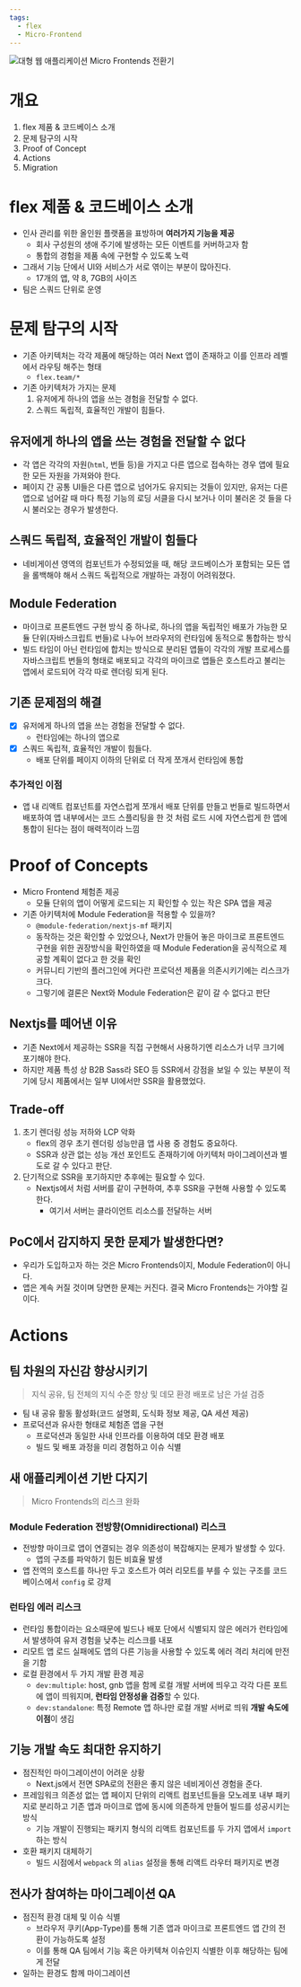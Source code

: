 ```yaml
---
tags:
  - flex
  - Micro-Frontend
---
```

![대형 웹 애플리케이션 Micro Frontends 전환기](https://www.youtube.com/watch?v=VnJLFwnuLV4)

# 개요

1. flex 제품 & 코드베이스 소개
2. 문제 탐구의 시작
3. Proof of Concept
4. Actions
5. Migration

# flex 제품 & 코드베이스 소개

- 인사 관리를 위한 올인원 플랫폼을 표방하며 **여러가지 기능을 제공**
	- 회사 구성원의 생애 주기에 발생하는 모든 이벤트를 커버하고자 함
	- 통합의 경험을 제품 속에 구현할 수 있도록 노력
- 그래서 기능 단에서 UI와 서비스가 서로 엮이는 부분이 많아진다.
	- 17개의 앱, 약 8, 7GB의 사이즈
- 팀은 스쿼드 단위로 운영

# 문제 탐구의 시작

- 기존 아키텍처는 각각 제품에 해당하는 여러 Next 앱이 존재하고 이를 인프라 레벨에서 라우팅 해주는 형태
	- `flex.team/*`
- 기존 아키텍처가 가지는 문제
	1. 유저에게 하나의 앱을 쓰는 경험을 전달할 수 없다.
	2. 스쿼드 독립적, 효율적인 개발이 힘들다.

## 유저에게 하나의 앱을 쓰는 경험을 전달할 수 없다

- 각 앱은 각각의 자원(`html`, 번들 등)을 가지고 다른 앱으로 접속하는 경우 앱에 필요한 모든 자원을 가져와야 한다.
- 페이지 간 공통 UI들은 다른 앱으로 넘어가도 유지되는 것들이 있지만, 유저는 다른 앱으로 넘어갈 때 마다 특정 기능의 로딩 서클을 다시 보거나 이미 불러온 것 들을 다시 불러오는 경우가 발생한다.

## 스쿼드 독립적, 효율적인 개발이 힘들다

- 네비게이션 영역의 컴포넌트가 수정되었을 때, 해당 코드베이스가 포함되는 모든 앱을 롤백해야 해서 스쿼드 독립적으로 개발하는 과정이 어려워졌다.

## Module Federation

- 마이크로 프론트엔드 구현 방식 중 하나로, 하나의 앱을 독립적인 배포가 가능한 모듈 단위(자바스크립트 번들)로 나누어 브라우저의 런타임에 동적으로 통합하는 방식
- 빌드 타임이 아닌 런타임에 합치는 방식으로 분리된 앱들이 각각의 개발 프로세스를 자바스크립트 번들의 형태로 배포되고 각각의 마이크로 앱들은 호스트라고 불리는 앱에서 로드되어 각각 따로 렌더링 되게 된다.

## 기존 문제점의 해결

- [x] 유저에게 하나의 앱을 쓰는 경험을 전달할 수 없다.
	- 런타임에는 하나의 앱으로
- [x] 스쿼드 독립적, 효율적인 개발이 힘들다.
	- 배포 단위를 페이지 이하의 단위로 더 작게 쪼개서 런타임에 통합

### 추가적인 이점

- 앱 내 리액트 컴포넌트를 자연스럽게 쪼개서 배포 단위를 만들고 번들로 빌드하면서 배포하여 앱 내부에서는 코드 스플리팅을 한 것 처럼 로드 시에 자연스럽게 한 앱에 통합이 된다는 점이 매력적이라 느낌

# Proof of Concepts

- Micro Frontend 체험존 제공
	- 모듈 단위의 앱이 어떻게 로드되는 지 확인할 수 있는 작은 SPA 앱을 제공
- 기존 아키텍처에 Module Federation을 적용할 수 있을까?
	- `@module-federation/nextjs-mf` 패키지
	- 동작하는 것은 확인할 수 있었으나, Next가 만들어 놓은 마이크로 프론트엔드 구현을 위한 권장방식을 확인하였을 때 Module Federation을 공식적으로 제공할 계획이 없다고 한 것을 확인
	- 커뮤니티 기반의 플러그인에 커다란 프로덕션 제품을 의존시키기에는 리스크가 크다.
	- 그렇기에 결론은 Next와 Module Federation은 같이 갈 수 없다고 판단

## Nextjs를 떼어낸 이유

- 기존 Next에서 제공하는 SSR을 직접 구현해서 사용하기엔 리소스가 너무 크기에 포기해야 한다.
- 하지만 제품 특성 상 B2B Sass라 SEO 등 SSR에서 강점을 보일 수 있는 부분이 적기에 당시 제품에서는 일부 UI에서만 SSR을 활용했었다.

## Trade-off

1. 초기 렌더링 성능 저하와 LCP 악화
	- flex의 경우 초기 렌더링 성능만큼 앱 사용 중 경험도 중요하다.
	- SSR과 상관 없는 성능 개선 포인트도 존재하기에 아키텍처 마이그레이션과 별도로 갈 수 있다고 판단.
2. 단기적으로 SSR을 포기하지만 추후에는 필요할 수 있다.
	- Nextjs에서 처럼 서버를 같이 구현하여, 추후 SSR을 구현해 사용할 수 있도록 한다.
		- 여기서 서버는 클라이언트 리소스를 전달하는 서버

## PoC에서 감지하지 못한 문제가 발생한다면?

- 우리가 도입하고자 하는 것은 Micro Frontends이지, Module Federation이 아니다.
- 앱은 계속 커질 것이며 당면한 문제는 커진다. 결국 Micro Frontends는 가야할 길이다.

# Actions

## 팀 차원의 자신감 향상시키기

> 지식 공유, 팀 전체의 지식 수준 향상 및 데모 환경 배포로 남은 가설 검증

- 팀 내 공유 활동 활성화(코드 설명회, 도식화 정보 제공, QA 세션 제공)
- 프로덕션과 유사한 형태로 체험존 앱을 구현
	- 프로덕션과 동일한 사내 인프라를 이용하여 데모 환경 배포
	- 빌드 및 배포 과정을 미리 경험하고 이슈 식별

## 새 애플리케이션 기반 다지기

> Micro Frontends의 리스크 완화

### Module Federation 전방향(Omnidirectional) 리스크

- 전방향 마이크로 앱이 연결되는 경우 의존성이 복잡해지는 문제가 발생할 수 있다.
	- 앱의 구조를 파악하기 힘든 비효율 발생
- 앱 전역의 호스트를 하나만 두고 호스트가 여러 리모트를 부를 수 있는 구조를 코드베이스에서 `config` 로 강제

### 런타임 에러 리스크

- 런타임 통합이라는 요소때문에 빌드나 배포 단에서 식별되지 않은 에러가 런타임에서 발생하여 유저 경험을 낮추는 리스크를 내포
- 리모트 앱 로드 실패에도 앱의 다른 기능을 사용할 수 있도록 에러 격리 처리에 만전을 기함
- 로컬 환경에서 두 가지 개발 환경 제공
	- `dev:multiple`: host, gnb 앱을 함께 로컬 개발 서버에 띄우고 각각 다른 포트에 앱이 띄워지며, **런타임 안정성을 검증**할 수 있다.
	- `dev:standalone`: 특정 Remote 앱 하나만 로컬 개발 서버로 띄워 **개발 속도에 이점**이 생김

## 기능 개발 속도 최대한 유지하기

- 점진적인 마이그레이션이 어려운 상황
	- Next.js에서 전면 SPA로의 전환은 좋지 않은 네비게이션 경험을 준다.
- 프레임워크 의존성 없는 앱 페이지 단위의 리액트 컴포넌트들을 모노레포 내부 패키지로 분리하고 기존 앱과 마이크로 앱에 동시에 의존하게 만들어 빌드를 성공시키는 방식
	- 기능 개발이 진행되는 패키지 형식의 리액트 컴포넌트를 두 가지 앱에서 `import` 하는 방식
- 호환 패키지 대체하기
	- 빌드 시점에서 `webpack` 의 `alias` 설정을 통해 리액트 라우터 패키지로 변경

## 전사가 참여하는 마이그레이션 QA

- 점진적 환경 대체 및 이슈 식별
	- 브라우저 쿠키(App-Type)를 통해 기존 앱과 마이크로 프론트엔드 앱 간의 전환이 가능하도록 설정
	- 이를 통해 QA 팀에서 기능 혹은 아키텍쳐 이슈인지 식별한 이후 해당하는 팀에게 전달
- 일하는 환경도 함께 마이그레이션
